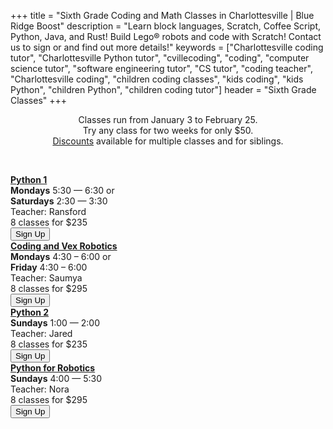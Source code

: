 +++
title = "Sixth Grade Coding and Math Classes in Charlottesville | Blue Ridge Boost"
description = "Learn block languages, Scratch, Coffee Script, Python, Java, and Rust! Build Lego&reg; robots and code with Scratch! Contact us to sign or and find out more details!"
keywords = ["Charlottesville coding tutor", "Charlottesville Python tutor", "cvillecoding", "coding", "computer science tutor", "software engineering tutor", "CS tutor", "coding teacher", "Charlottesville coding", "children coding classes", "kids coding", "kids Python", "children Python", "children coding tutor"]
header = "Sixth Grade Classes"
+++
<div class="container px-2">
    <div class="row  justify-content-center">
        <div class="col-12 p-2 darknote">
            <center>
            Classes run from January 3 to February 25. <span class="below-md"><br></span>
            Try any class for two weeks for only $50. <span class="below-md"><br></span>
            <a href="/discounts">Discounts</a> available for multiple classes and for siblings.
            </center>
        </div>
    </div>
    <p><br></p>
    <div class="row">
        <div class="col-12">
            <div class="d-flex flex-wrap justify-content-evenly gap-3">
                <div>
                    <a href="/class/coding/middle-school-python"><b>Python 1</b></a></br>
                    <b>Mondays</b> 5:30 &mdash; 6:30 or<br>
                    <b>Saturdays</b> 2:30 &mdash; 3:30<br>
                    Teacher: Ransford<br>
                    8 classes for $235<br>
                    <a href="https://winter-24-beginner-python-part1.cheddarup.com"><button class="button-8s" role="button">Sign Up</button></a>
                </div>
                <div>
                    <a href="/class/coding/computational-thinking-vexiq"><b>Coding and Vex Robotics</b></a> <br>
                    <b>Mondays</b> 4:30 &ndash; 6:00 or<br>
                    <b>Friday</b> 4:30 &ndash; 6:00<br>
                    Teacher: Saumya<br>
                    8 classes for $295<br>
                        <a href="https://winter-24-vexiq.cheddarup.com"><button class="button-8s" role="button">Sign Up</button></a>
                </div>
                <!-- <div>
                    <a href="/class/math/math-olympiad/"><b>Math Olympiad</b></a><br>
                    <b>Saturdays</b> 1:30 &ndash; 2:30<br>
                    Teacher: Charlie<br>
                    20 lessons for $495<br>
                    <a href="https://competition-math-grades-6-to-6.cheddarup.com" class="btn-small">
                        <button class="button-8s" role="button">Sign Up</button></a>
                </div> -->
                <!-- <div>
                    <a href="/class/math/amc-coach/"><b>AMC 8 Problems</b></a><br>
                    <b>Saturdays</b> 2:30 &ndash; 3:30<br>
                    Teacher: Charlie<br>
                    10 classes for $245<br>
                    <a href="https://competition-math-amc8.cheddarup.com" class="btn-small">
                        <button class="button-8s" role="button">Sign Up</button></a>
                </div> -->
                <div>
                    <a href="/class/coding/middle-school-python"><b>Python 2</b></a></br>
                    <b>Sundays</b> 1:00 &mdash; 2:00<br>
                    Teacher: Jared<br>
                    8 classes for $235<br>
                    <a href="https://winter-24-python-part2.cheddarup.com"><button class="button-8s" role="button">Sign Up</button></a>
                </div>
                <div>
                    <a href="/class/coding/python-spike/"><b>Python for Robotics</b></a></br>
                    <b>Sundays</b> 4:00 &mdash; 5:30<br>
                    Teacher: Nora<br>
                    8 classes for $295<br>
                    <a href="https://winter-24-python-spike.cheddarup.com"><button class="button-8s" role="button">Sign Up</button></a>
                </div>
            </div>
        </div>
    </div>
    <p></br></p>
</div>
